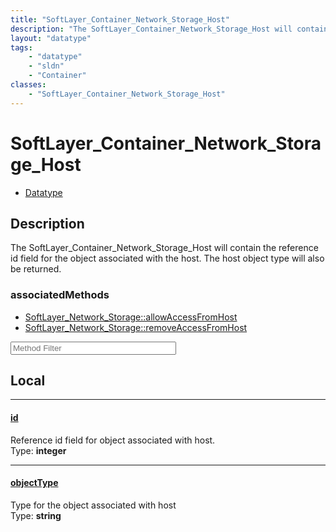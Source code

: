 ```yaml
---
title: "SoftLayer_Container_Network_Storage_Host"
description: "The SoftLayer_Container_Network_Storage_Host will contain the reference id field for the object associated with the host... "
layout: "datatype"
tags:
    - "datatype"
    - "sldn"
    - "Container"
classes:
    - "SoftLayer_Container_Network_Storage_Host"
---
```


# SoftLayer_Container_Network_Storage_Host
<div id='service-datatype'>
    <ul id='sldn-reference-tabs'>
        <li id='datatype'> <a href='/reference/datatypes/SoftLayer_Container_Network_Storage_Host' >Datatype</a></li>
    </ul>
</div>

## Description 
The SoftLayer_Container_Network_Storage_Host will contain the reference id field for the object associated with the host.  The host object type will also be returned. 


### associatedMethods

*  [SoftLayer_Network_Storage::allowAccessFromHost](/reference/services/SoftLayer_Network_Storage/allowAccessFromHost )
*  [SoftLayer_Network_Storage::removeAccessFromHost](/reference/services/SoftLayer_Network_Storage/removeAccessFromHost )





<!-- Service Filer BEGIN -->
<div class="view-filters">
        <div class="clearfix">
            <div class="search-input-box">
                <input placeholder="Method Filter" onkeyup="titleSearch(inputId='prop-input', divId='properties', elementClass='prop-row')" 
                    type="text" id="prop-input" value="" size="30" maxlength="128" class="form-text">
            </div>
        </div>
</div>
<!-- Service Filer END -->

<div id="properties" class="content">
<div id="localProperties" class="prop-content" >

## Local
-----
[id]: #id
#### [id]
Reference id field for object associated with host.  
<span class="type-label">Type: </span>**integer**

-----
[objectType]: #objecttype
#### [objectType]
Type for the object associated with host  
<span class="type-label">Type: </span>**string**

</div>
<!-- LOCAL PROPERTY END -->

</div>


